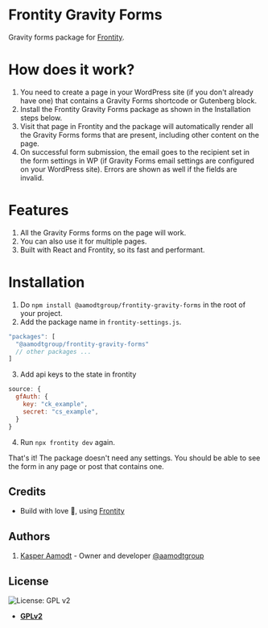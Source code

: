 # Frontity Gravity Forms

Gravity forms package for [Frontity](https://frontity.org).

# How does it work?

1. You need to create a page in your WordPress site (if you don't already have one) that contains a Gravity Forms shortcode or Gutenberg block.
1. Install the Frontity Gravity Forms package as shown in the Installation steps below.
1. Visit that page in Frontity and the package will automatically render all the Gravity Forms forms that are present, including other content on the page.
1. On successful form submission, the email goes to the recipient set in the form settings in WP (if Gravity Forms email settings are configured on your WordPress site). Errors are shown as well if the fields are invalid.

# Features

1. All the Gravity Forms forms on the page will work.
1. You can also use it for multiple pages.
1. Built with React and Frontity, so its fast and performant.

# Installation

1. Do `npm install @aamodtgroup/frontity-gravity-forms` in the root of your project.
2. Add the package name in `frontity-settings.js`.

```javascript
"packages": [
  "@aamodtgroup/frontity-gravity-forms"
  // other packages ...
]
```

3. Add api keys to the state in frontity
```javascript
source: {
  gfAuth: {
    key: "ck_example",
    secret: "cs_example",
  }
}
```

4. Run `npx frontity dev` again.

That's it! The package doesn't need any settings. You should be able to see the form in any page or post that contains one.

## Credits

- Build with love :blue_heart:, using [Frontity](https://frontity.org)

## Authors

1. [Kasper Aamodt](https://twitter.com/kasperaamodt) - Owner and developer [@aamodtgroup](https://twitter.com/aamodtgroup)

## License

![License: GPL v2](https://img.shields.io/badge/License-GPL%20v2-blue.svg)

- **[GPLv2](https://www.gnu.org/licenses/old-licenses/gpl-2.0.en.html)**
